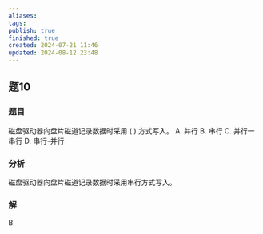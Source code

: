 ```yaml
---
aliases: 
tags: 
publish: true
finished: true
created: 2024-07-21 11:46
updated: 2024-08-12 23:48
---
```


## 题10
### 题目
磁盘驱动器向盘片磁道记录数据时采用 ( ) 方式写入。
A. 并行 B. 串行 C. 并行一串行 D. 串行-并行
### 分析
磁盘驱动器向盘片磁道记录数据时采用串行方式写入。
### 解
B
